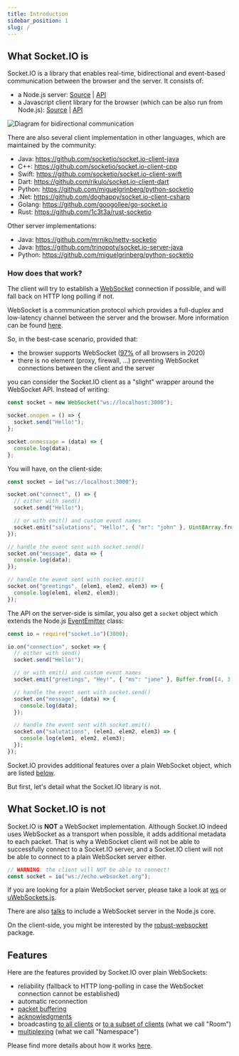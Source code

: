 ```yaml
---
title: Introduction
sidebar_position: 1
slug: /
---
```


## What Socket.IO is

Socket.IO is a library that enables real-time, bidirectional and event-based communication between the browser and the server. It consists of:

- a Node.js server: [Source](https://github.com/socketio/socket.io) | [API](../../server-api.md)
- a Javascript client library for the browser (which can be also run from Node.js): [Source](https://github.com/socketio/socket.io-client) | [API](../../client-api.md)

<img src="/images/bidirectional-communication.png" alt="Diagram for bidirectional communication" />

There are also several client implementation in other languages, which are maintained by the community:

- Java: https://github.com/socketio/socket.io-client-java
- C++: https://github.com/socketio/socket.io-client-cpp
- Swift: https://github.com/socketio/socket.io-client-swift
- Dart: https://github.com/rikulo/socket.io-client-dart
- Python: https://github.com/miguelgrinberg/python-socketio
- .Net: https://github.com/doghappy/socket.io-client-csharp
- Golang: https://github.com/googollee/go-socket.io
- Rust: https://github.com/1c3t3a/rust-socketio

Other server implementations:

- Java: https://github.com/mrniko/netty-socketio
- Java: https://github.com/trinopoty/socket.io-server-java
- Python: https://github.com/miguelgrinberg/python-socketio

### How does that work?

The client will try to establish a [WebSocket](https://developer.mozilla.org/en-US/docs/Web/API/WebSocket) connection if possible, and will fall back on HTTP long polling if not.

WebSocket is a communication protocol which provides a full-duplex and low-latency channel between the server and the browser. More information can be found [here](https://en.wikipedia.org/wiki/WebSocket).

So, in the best-case scenario, provided that:

- the browser supports WebSocket ([97%](https://caniuse.com/#search=websocket) of all browsers in 2020)
- there is no element (proxy, firewall, ...) preventing WebSocket connections between the client and the server  

you can consider the Socket.IO client as a "slight" wrapper around the WebSocket API. Instead of writing:

```js
const socket = new WebSocket("ws://localhost:3000");

socket.onopen = () => {
  socket.send("Hello!");
};

socket.onmessage = (data) => {
  console.log(data);
};
```

You will have, on the client-side:

```js
const socket = io("ws://localhost:3000");

socket.on("connect", () => {
  // either with send()
  socket.send("Hello!");

  // or with emit() and custom event names
  socket.emit("salutations", "Hello!", { "mr": "john" }, Uint8Array.from([1, 2, 3, 4]));
});

// handle the event sent with socket.send()
socket.on("message", data => {
  console.log(data);
});

// handle the event sent with socket.emit()
socket.on("greetings", (elem1, elem2, elem3) => {
  console.log(elem1, elem2, elem3);
});
```

The API on the server-side is similar, you also get a `socket` object which extends the Node.js [EventEmitter](https://nodejs.org/docs/latest/api/events.html#events_class_eventemitter) class:

```js
const io = require("socket.io")(3000);

io.on("connection", socket => {
  // either with send()
  socket.send("Hello!");

  // or with emit() and custom event names
  socket.emit("greetings", "Hey!", { "ms": "jane" }, Buffer.from([4, 3, 3, 1]));

  // handle the event sent with socket.send()
  socket.on("message", (data) => {
    console.log(data);
  });

  // handle the event sent with socket.emit()
  socket.on("salutations", (elem1, elem2, elem3) => {
    console.log(elem1, elem2, elem3);
  });
});
```

Socket.IO provides additional features over a plain WebSocket object, which are listed [below](#features).

But first, let's detail what the Socket.IO library is not.

## What Socket.IO is not

Socket.IO is **NOT** a WebSocket implementation. Although Socket.IO indeed uses WebSocket as a transport when possible, it adds additional metadata to each packet. That is why a WebSocket client will not be able to successfully connect to a Socket.IO server, and a Socket.IO client will not be able to connect to a plain WebSocket server either.

```js
// WARNING: the client will NOT be able to connect!
const socket = io("ws://echo.websocket.org");
```

If you are looking for a plain WebSocket server, please take a look at [ws](https://github.com/websockets/ws) or [uWebSockets.js](https://github.com/uNetworking/uWebSockets.js).

There are also [talks](https://github.com/nodejs/node/issues/19308) to include a WebSocket server in the Node.js core.

On the client-side, you might be interested by the [robust-websocket](https://github.com/nathanboktae/robust-websocket) package.

## Features

Here are the features provided by Socket.IO over plain WebSockets:

- reliability (fallback to HTTP long-polling in case the WebSocket connection cannot be established)
- automatic reconnection
- [packet buffering](../03-Client/client-offline-behavior.md#buffered-events)
- [acknowledgments](../04-Events/emitting-events.md#acknowledgements)
- broadcasting [to all clients](../04-Events/broadcasting-events.md) or [to a subset of clients](../04-Events/rooms.md) (what we call "Room")
- [multiplexing](../06-Advanced/namespaces.md) (what we call "Namespace")

Please find more details about how it works [here](../01-Documentation/how-it-works.md).
